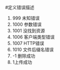 #定义错误描述
1. 999 未知错误
2. 1000 参数错误
3. 1001 没找到资源
4. 1006 客户端类型错误
5. 1007 HTTP错误
6. 1010 文件后缀名错误
7. -1 删除成功
8. 1上传成功
